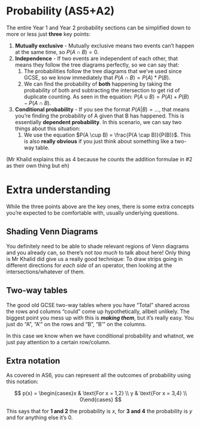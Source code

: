 # Probability (AS5+A2)

The entire Year 1 and Year 2 probability sections can be simplified down to more or less just **three** key points:

1. **Mutually exclusive** - Mutually exclusive means two events can’t happen at the same time, so $P(A \cap B) = 0$.
2. **Independence** - If two events are independent of each other, that means they follow the tree diagrams perfectly, so we can say that:
    1. The probabilities follow the tree diagrams that we’ve used since GCSE, so we know immediately that $P(A \cap B) = P(A) * P(B)$.
    2. We can find the probability of **both** happening by taking the probability of both and subtracting the intersection to get rid of duplicate counting. As seen in the equation: $P(A \cup B) = P(A) + P(B) - P(A \cap B)$.
3. **Conditional probability** - If you see the format $P(A | B) = ...$, that means you’re finding the probability of A given that B has happened. This is essentially **dependent probability**. In this scenario, we can say two things about this situation:
    1. We use the equation $P(A \cup B) = \frac{P(A \cap B)}{P(B)}$. This is also **really obvious** if you just think about something like a two-way table.

(Mr Khalid explains this as 4 because he counts the addition formulae in #2 as their own thing but eh)

# Extra understanding

While the three points above are the key ones, there is some extra concepts you’re expected to be comfortable with, usually underlying questions.

## Shading Venn Diagrams

You definitely need to be able to shade relevant regions of Venn diagrams and you already can, so there’s not *too much* to talk about here! Only thing is Mr Khalid did give us a really good technique: To draw strips going in different directions for *each side* of an operator, then looking at the intersections/whatever of them.

## Two-way tables

The good old GCSE two-way tables where you have “Total” shared across the rows and columns “could” come up hypothetically, allbeit unlikely. The biggest point you mess up with this is ***making them***, but it’s really easy. You just do “A”, “A’” on the rows and “B”, “B’” on the columns.

In this case we know when we have conditional probability and whatnot, we just pay attention to a certain row/column.

## Extra notation

As covered in AS6, you can represent all the outcomes of probability using this notation:

$$
p(x) = \begin{cases}x & \text{For x = 1,2} \\ y & \text{For x = 3,4} \\ 0\end{cases}
$$

This says that for **1 and 2** the probability is $x$, for **3 and 4** the probability is $y$ and for anything else it’s $0$.